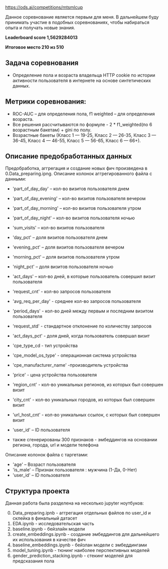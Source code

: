https://ods.ai/competitions/mtsmlcup

Данное соревнование является первым для меня. В дальнейшем буду принимать участие в подобных соревнованиях, чтобы набираться опыта и получать новые знания.

**Leaderboard score 1,5629284013**

**Итоговое место 210 из 510**

## Задача соревнования
- Определение пола и возраста владельца HTTP cookie по истории активности пользователя в интернете на основе синтетических данных.

## Метрики соревнования:
* ROC-AUC – для определения пола, f1 weighted – для определения возраста.
* Все решения рассчитываются по формуле -  2 * f1_weighted(по 6 возрастным бакетам) + gini по полу.
* Возрастные бакеты (Класс 1 — 19-25, Класс 2 — 26-35, Класс 3 — 36-45, Класс 4 — 46-55, Класс 5 — 56-65, Класс 6 — 66+).

## Описание предобработанных данных
Предобработка, аггрегация и создание новых фич произведена в 0.Data_preparing.ipng.
Описание колонок аггрегированного файла с данными:
* 'part_of_day_day' – кол-во визитов пользователя днем
* 'part_of_day_evening' – кол-во визитов пользователя вечером
* 'part_of_day_morning' – кол-во визитов пользователя утром
* 'part_of_day_night' – кол-во визитов пользователя ночью
* 'sum_visits' – кол-во визитов пользователя
* 'day_pct' – доля визитов пользователя днем
* 'evening_pct' – доля визитов пользователя вечером
* 'morning_pct' – доля визитов пользователя утром
* 'night_pct' – доля визитов пользователя ночью
* 'act_days' – кол-во дней, в которые пользователь совершил визит пользователя
* 'request_cnt' - кол-во запросов пользователя
* 'avg_req_per_day' - среднее кол-во запросов пользователя
* 'period_days' - кол-во дней между первым и последним визитом пользователя
* 'request_std' - стандартное отклонение по количеству запросов
* 'act_days_pct' - доля дней, когда пользователь совершал визит
* 'cpe_type_cd - тип устройства
* 'cpe_model_os_type' - операционная система устройства
* 'cpe_manufacturer_name' -производитель устройства
* 'price' - цена устройства пользователя
* 'region_cnt' - кол-во уникальных регионов, из которых был совершен визит
* 'city_cnt' - кол-во уникальных городов, из которых был совершен визит
* 'url_host_cnt' - кол-во уникальных ссылок, с которых был совершен визит
* 'user_id' – ID пользователя

* также сгенерированы 300 признаков - эмбеддингов на основании региона, города, url и модели телефона

Описание колонок файла с таргетами:

* 'age' – Возраст пользователя
* 'is_male' – Признак пользователя : мужчина (1-Да, 0-Нет)
* 'user_id' – ID пользователя

## Структура проекта

Данная работа была разделена на несколько jupyter ноутбуков:

0. Data_preparing.ipnb - аггрегация отдельных файлов по user_id и склейка в финальный датасет
1. EDA.ipynb - исследовательская часть
2. baseline.ipynb - бейзлайн модели
3. create_embeddings.ipynb - создание эмбеддингов для дальнейшего их использования в качестве фич
4. baseline_embeddings.ipynb - бейзлан модели с эмбеддингами
5. model_tuning.ipynb - тюнинг наиболее перспективных моделей
6. gender_prediction_stacking.ipynb - стекинг моделей для предсказания пола
